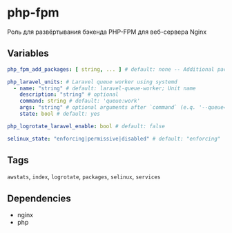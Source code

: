 # php-fpm
Роль для развёртывания бэкенда PHP-FPM для веб-сервера Nginx
## Variables
```yaml
php_fpm_add_packages: [ string, ... ] # default: none -- Additional packages

php_laravel_units: # Laravel queue worker using systemd
  - name: "string" # default: laravel-queue-worker; Unit name
    description: "string" # optional
    command: string # default: 'queue:work'
    args: "string" # optional arguments after `command` (e.q. '--queue=export --tries=1')
    state: bool # default: yes

php_logrotate_laravel_enable: bool # default: false

selinux_state: "enforcing|permissive|disabled" # default: "enforcing"
```
## Tags
`awstats`, `index`, `logrotate`, `packages`, `selinux`, `services`
## Dependencies
* nginx
* php

